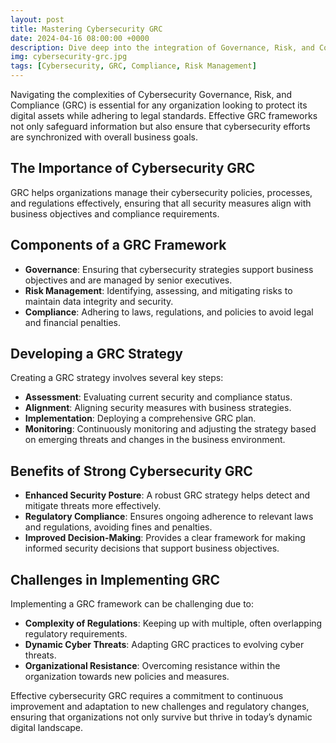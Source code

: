 ```yaml
---
layout: post
title: Mastering Cybersecurity GRC
date: 2024-04-16 08:00:00 +0000
description: Dive deep into the integration of Governance, Risk, and Compliance frameworks in cybersecurity, highlighting their crucial role in fortifying an organization's digital defenses and aligning security strategies with business objectives.
img: cybersecurity-grc.jpg
tags: [Cybersecurity, GRC, Compliance, Risk Management]
---
```

Navigating the complexities of Cybersecurity Governance, Risk, and Compliance (GRC) is essential for any organization looking to protect its digital assets while adhering to legal standards. Effective GRC frameworks not only safeguard information but also ensure that cybersecurity efforts are synchronized with overall business goals.

## The Importance of Cybersecurity GRC

GRC helps organizations manage their cybersecurity policies, processes, and regulations effectively, ensuring that all security measures align with business objectives and compliance requirements.

## Components of a GRC Framework

- **Governance**: Ensuring that cybersecurity strategies support business objectives and are managed by senior executives.
- **Risk Management**: Identifying, assessing, and mitigating risks to maintain data integrity and security.
- **Compliance**: Adhering to laws, regulations, and policies to avoid legal and financial penalties.

## Developing a GRC Strategy

Creating a GRC strategy involves several key steps:
- **Assessment**: Evaluating current security and compliance status.
- **Alignment**: Aligning security measures with business strategies.
- **Implementation**: Deploying a comprehensive GRC plan.
- **Monitoring**: Continuously monitoring and adjusting the strategy based on emerging threats and changes in the business environment.

## Benefits of Strong Cybersecurity GRC

- **Enhanced Security Posture**: A robust GRC strategy helps detect and mitigate threats more effectively.
- **Regulatory Compliance**: Ensures ongoing adherence to relevant laws and regulations, avoiding fines and penalties.
- **Improved Decision-Making**: Provides a clear framework for making informed security decisions that support business objectives.

## Challenges in Implementing GRC

Implementing a GRC framework can be challenging due to:
- **Complexity of Regulations**: Keeping up with multiple, often overlapping regulatory requirements.
- **Dynamic Cyber Threats**: Adapting GRC practices to evolving cyber threats.
- **Organizational Resistance**: Overcoming resistance within the organization towards new policies and measures.

Effective cybersecurity GRC requires a commitment to continuous improvement and adaptation to new challenges and regulatory changes, ensuring that organizations not only survive but thrive in today’s dynamic digital landscape.
